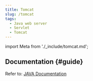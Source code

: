 ```yaml
---
title: Tomcat
slug: /tomcat
tags:
  - Java web server
  - Servlet
  - Tomcat
---
```


import Meta from './_include/tomcat.md';

<Meta name="meta" />

## Documentation {#guide}

Refer to: [JAVA Documentation](./java)
